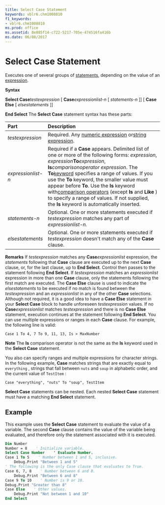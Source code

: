 ```yaml
---
title: Select Case Statement
keywords: vblr6.chm1008810
f1_keywords:
- vblr6.chm1008810
ms.prod: office
ms.assetid: 8e885f14-c722-5217-705e-474516fa416b
ms.date: 06/08/2017
---
```



# Select Case Statement

Executes one of several groups of [statements](vbe-glossary.md), depending on the value of an [expression](vbe-glossary.md).

 **Syntax**

 **Select Case**_testexpression_
 [ **Case**_expressionlist-n_
 [ _statements-n_ ]]
 [ **Case Else**
 [ _elsestatements_ ]]

 **End Select**
The  **Select Case** statement syntax has these parts:


|**Part**|**Description**|
|:-----|:-----|
| _testexpression_|Required. Any [numeric expression](vbe-glossary.md) or[string expression](vbe-glossary.md).|
| _expressionlist-n_|Required if a  **Case** appears. Delimited list of one or more of the following forms: _expression_, _expression_**To**_expression_, **Is**_comparisonoperator_ _expression_. The **To**[keyword](vbe-glossary.md) specifies a range of values. If you use the **To** keyword, the smaller value must appear before **To**. Use the **Is** keyword with[comparison operators](vbe-glossary.md) (except **Is** and **Like** ) to specify a range of values. If not supplied, the **Is** keyword is automatically inserted.|
| _statements-n_|Optional. One or more statements executed if  _testexpression_ matches any part of _expressionlist-n._|
| _elsestatements_|Optional. One or more statements executed if  _testexpression_ doesn't match any of the **Case** clause.|
 **Remarks**
If  _testexpression_ matches any **Case**_expressionlist_ expression, the _statements_ following that **Case** clause are executed up to the next **Case** clause, or, for the last clause, up to **End Select**. Control then passes to the statement following **End Select**. If _testexpression_ matches an _expressionlist_ expression in more than one **Case** clause, only the statements following the first match are executed.
The  **Case Else** clause is used to indicate the _elsestatements_ to be executed if no match is found between the _testexpression_ and an _expressionlist_ in any of the other **Case** selections. Although not required, it is a good idea to have a **Case Else** statement in your **Select Case** block to handle unforeseen _testexpression_ values. If no **Case**_expressionlist_ matches _testexpression_ and there is no **Case Else** statement, execution continues at the statement following **End Select**.
You can use multiple expressions or ranges in each  **Case** clause. For example, the following line is valid:



```
Case 1 To 4, 7 To 9, 11, 13, Is > MaxNumber 

```


 **Note**  The  **Is** comparison operator is not the same as the **Is** keyword used in the **Select Case** statement.

You also can specify ranges and multiple expressions for character strings. In the following example,  **Case** matches strings that are exactly equal to `everything` , strings that fall between `nuts` and `soup` in alphabetic order, and the current value of `TestItem` :



```
Case "everything", "nuts" To "soup", TestItem 

```

 **Select Case** statements can be nested. Each nested **Select Case** statement must have a matching **End Select** statement.

## Example

This example uses the  **Select Case** statement to evaluate the value of a variable. The second **Case** clause contains the value of the variable being evaluated, and therefore only the statement associated with it is executed.


```vb
Dim Number 
Number = 8    ' Initialize variable. 
Select Case Number    ' Evaluate Number. 
Case 1 To 5    ' Number between 1 and 5, inclusive. 
    Debug.Print "Between 1 and 5" 
' The following is the only Case clause that evaluates to True. 
Case 6, 7, 8    ' Number between 6 and 8. 
    Debug.Print "Between 6 and 8" 
Case 9 To 10    ' Number is 9 or 10. 
Debug.Print "Greater than 8" 
Case Else    ' Other values. 
    Debug.Print "Not between 1 and 10" 
End Select
```


